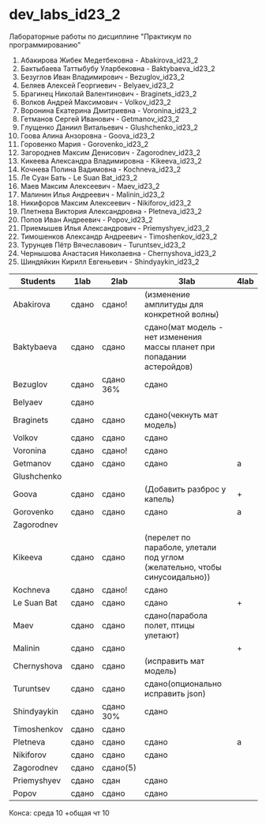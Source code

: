 # dev_labs_id23_2
Лабораторные работы по дисциплине "Практикум по программированию"

1. Абакирова Жибек Медетбековна - Abakirova_id23_2
2. Бактыбаева Таттыбубу Уларбековна - Baktybaeva_id23_2
3. Безуглов Иван Владимирович - Bezuglov_id23_2
4. Беляев Алексей Георгиевич - Belyaev_id23_2
5. Брагинец Николай Валентинович - Braginets_id23_2
6. Волков Андрей Максимович - Volkov_id23_2
7. Воронина Екатерина Дмитриевна - Voronina_id23_2
8. Гетманов Сергей Иванович - Getmanov_id23_2
9. Глущенко Даниил Витальевич - Glushchenko_id23_2
10. Гоова Алина Анзоровна - Goova_id23_2
11. Горовенко Мария - Gorovenko_id23_2
12. Загороднев Максим Денисович - Zagorodnev_id23_2
13. Кикеева Александра Владимировна - Kikeeva_id23_2
14. Кочнева Полина Вадимовна - Kochneva_id23_2
15. Ле Суан Бать - Le Suan Bat_id23_2
16. Маев Максим Алексеевич - Maev_id23_2
17. Малинин Илья Андреевич - Malinin_id23_2
18. Никифоров Максим Алексеевич - Nikiforov_id23_2
19. Плетнева Виктория Александровна - Pletneva_id23_2
20. Попов Иван Андреевич - Popov_id23_2
21. Приемышев Илья Александрович - Priemyshyev_id23_2
22. Тимошенков Александр Андреевич - Timoshenkov_id23_2
23. Турунцев Пётр Вячеславович - Turuntsev_id23_2
24. Чернышова Анастасия Николаевна - Chernyshova_id23_2
25. Шиндяйкин Кирилл Евгеньевич - Shindyaykin_id23_2

| Students      | 1lab  | 2lab | 3lab | 4lab |
|---------------|-------|------|------|------|
| Abakirova     | сдано      | сдано!     | (изменение амплитуды для конкретной волны)     |      |
| Baktybaeva    | сдано | сдано| сдано(мат модель - нет изменения массы планет при попадании астеройдов)     |      |
| Bezuglov      | сдано |сдано 36%| сдано |      |12
| Belyaev       | сдано |      |      |      |
| Braginets     | сдано |сдано    |  сдано(чекнуть мат модель) |      |
| Volkov        | сдано | сдано     | сдано     |      |
| Voronina      | сдано | сдано!| сдано |      |
| Getmanov      | сдано | сдано | сдано |  а |+
| Glushchenko   |       |       |      |      |
| Goova         | сдано      |	сдано 	|	(Добавить разброс у капель) 	|+
| Gorovenko    	| сдано	|	сдано |	сдано 	| а|
| Zagorodnev  	| 	 	|	 	|	 	|
| Kikeeva      	| сдано	 	|	сдано |	(перелет по параболе, улетали под углом (желательно, чтобы синусоидально)) 	|
| Kochneva    	| сдано | сдано! |сдано	|
| Le Suan Bat 	| сдано | сдано |	сдано 	|+
| Maev         	| сдано	|сдано|сдано(парабола полет, птицы улетают)	 	|
| Malinin      	| сдано	 	|	сдано 	|	 	|+
| Chernyshova      	| сдано	 	|	сдано 	| (исправить мат модель)	 	|
| Turuntsev      	| сдано	 	| сдано	| сдано(опционально исправить json)	 	| 
| Shindyaykin   	| сдано	 	| сдано 30%	| сдано	 	|  | 
| Timoshenkov | сдано	 	| сдано	|	 	|  |
| Pletneva | сдано	 	| сдано	|	сдано |  а|
| Nikiforov | сдано	 	| сдано	|	сдано |  |+
| Zagorodnev | сдано	 	| сдано(5)	|	 	|  |12
| Priemyshyev | сдано	 	| сдан	| сдано	 	|  |
| Popov | сдано	 	| сдано	| сдано	 	|  |

Конса:
  среда 10
+общая чт 10
